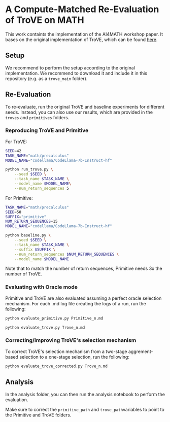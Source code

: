 # A Compute-Matched Re-Evaluation of TroVE on MATH

This work containts the implementation of the AI4MATH workshop paper.
It bases on the original implementation of TroVE, which can be found [here](https://github.com/zorazrw/trove).

## Setup
We recommend to perform the setup according to the original implementation. We recommend to download it and include it in this repository (e.g. as a `trove_main` folder).

## Re-Evaluation
To re-evaluate, run the original TroVE and baseline experiments for different seeds.
Instead, you can also use our results, which are provided in the `troves` and `primitives` folders.

### Reproducing TroVE and Primitive

For TroVE:

```bash
SEED=42
TASK_NAME="math/precalculus"
MODEL_NAME="codellama/CodeLlama-7b-Instruct-hf"

python run_trove.py \
    --seed $SEED \
    --task_name $TASK_NAME \
    --model_name $MODEL_NAME\
    --num_return_sequences 5
```

For Primitive:

```bash
TASK_NAME="math/precalculus"
SEED=50
SUFFIX="primitive"
NUM_RETURN_SEQUENCES=15
MODEL_NAME="codellama/CodeLlama-7b-Instruct-hf"

python baseline.py \
    --seed $SEED \
    --task_name $TASK_NAME \
    --suffix $SUFFIX \
    --num_return_sequences $NUM_RETURN_SEQUENCES \
    --model_name $MODEL_NAME 
```

Note that to match the number of return sequences, Primitive needs 3x the number of TroVE.

### Evaluating with Oracle mode

Primitive and TroVE are also evaluated assuming a perfect oracle selection mechanism. 
For each .md log file creating the logs of a run, run the following:

```python
python evaluate_primitive.py Primitive_n.md
```

```python
python evaluate_trove.py Trove_n.md
````

### Correcting/Improving TroVE's selection mechanism
To correct TroVE's selection mechanism from a two-stage aggrement-based selection to a one-stage selection, run the following:

```python
python evaluate_trove_corrected.py Trove_n.md
```

## Analysis
In the analysis folder, you can then run the analysis notebook to perform the evaluation.

Make sure to correct the `primitive_path` and `trove_path`variables to point to the Primitive and TroVE folders.
